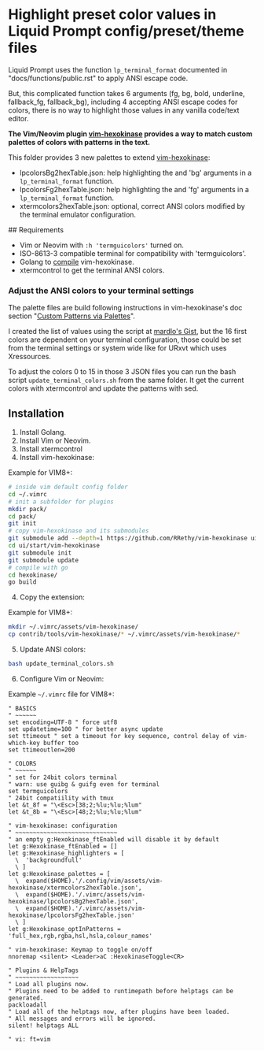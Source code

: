 # Highlight preset color values in Liquid Prompt config/preset/theme files

Liquid Prompt uses the function `lp_terminal_format` documented in "docs/functions/public.rst" to apply ANSI escape code.

But, this complicated function takes 6 arguments (fg, bg, bold, underline, fallback_fg, fallback_bg), including 4 accepting ANSI escape codes for colors, there is no way to highlight those values in any vanilla code/text editor.

**The Vim/Neovim plugin [vim-hexokinase](https://github.com/RRethy/vim-hexokinase) provides a way to match custom palettes of colors with patterns in the text.**

This folder provides 3 new palettes to extend [vim-hexokinase](https://github.com/RRethy/vim-hexokinase):

  - lpcolorsBg2hexTable.json: help highlighting the and 'bg' arguments in a `lp_terminal_format` function.
  - lpcolorsFg2hexTable.json: help highlighting the and 'fg' arguments in a `lp_terminal_format` function.
  - xtermcolors2hexTable.json: optional, correct ANSI colors modified by the terminal emulator configuration.

## Requirements

- Vim or Neovim with `:h 'termguicolors'` turned on.
- ISO-8613-3 compatible terminal for compatibility with 'termguicolors'.
- Golang to [compile](https://golang.org/doc/install) vim-hexokinase.
- xtermcontrol to get the terminal ANSI colors.

### Adjust the ANSI colors to your terminal settings

The palette files are build following instructions in vim-hexokinase's doc section "[Custom Patterns via Palettes](https://github.com/RRethy/vim-hexokinase/blob/master/doc/hexokinase.txt#L175)".

I created the list of values using the script at [mardlo's Gist](https://gist.github.com/marslo/8e4e1988de79957deb12f0eecec588ec#file-color-utils-sh-L101), but the 16 first colors are dependent on your terminal configuration, those could be set from the terminal settings or system wide like for URxvt which uses Xressources.

To adjust the colors 0 to 15 in those 3 JSON files you can run the bash script `update_terminal_colors.sh` from the same folder. It get the current colors with xtermcontrol and update the patterns with sed.

## Installation

1. Install Golang.
2. Install Vim or Neovim.
3. Install xtermcontrol
4. Install vim-hexokinase:

Example for VIM8+:

``` bash
# inside vim default config folder
cd ~/.vimrc
# init a subfolder for plugins
mkdir pack/
cd pack/
git init
# copy vim-hexokinase and its submodules
git submodule add --depth=1 https://github.com/RRethy/vim-hexokinase ui/start/vim-hexokinase
cd ui/start/vim-hexokinase
git submodule init
git submodule update
# compile with go
cd hexokinase/
go build
```

4. Copy the extension:

Example for VIM8+:

``` bash
mkdir ~/.vimrc/assets/vim-hexokinase/
cp contrib/tools/vim-hexokinase/* ~/.vimrc/assets/vim-hexokinase/*
```

5. Update ANSI colors:

``` bash
bash update_terminal_colors.sh
```

6. Configure Vim or Neovim:

Example `~/.vimrc` file for VIM8+:

``` vim
" BASICS
" ~~~~~~
set encoding=UTF-8 " force utf8
set updatetime=100 " for better async update
set ttimeout " set a timeout for key sequence, control delay of vim-which-key buffer too
set ttimeoutlen=200

" COLORS
" ~~~~~~
" set for 24bit colors terminal
" warn: use guibg & guifg even for terminal
set termguicolors
" 24bit compatiility with tmux
let &t_8f = "\<Esc>[38;2;%lu;%lu;%lum"
let &t_8b = "\<Esc>[48;2;%lu;%lu;%lum"

" vim-hexokinase: configuration
" ~~~~~~~~~~~~~~~~~~~~~~~~~~~~~
" an empty g:Hexokinase_ftEnabled will disable it by default
let g:Hexokinase_ftEnabled = []
let g:Hexokinase_highlighters = [
  \  'backgroundfull'
  \ ]
let g:Hexokinase_palettes = [
  \  expand($HOME).'/.config/vim/assets/vim-hexokinase/xtermcolors2hexTable.json',
  \  expand($HOME).'/.vimrc/assets/vim-hexokinase/lpcolorsBg2hexTable.json',
  \  expand($HOME).'/.vimrc/assets/vim-hexokinase/lpcolorsFg2hexTable.json'
  \ ]
let g:Hexokinase_optInPatterns = 'full_hex,rgb,rgba,hsl,hsla,colour_names'

" vim-hexokinase: Keymap to toggle on/off
nnoremap <silent> <Leader>aC :HexokinaseToggle<CR>

" Plugins & HelpTags
" ~~~~~~~~~~~~~~~~~~
" Load all plugins now.
" Plugins need to be added to runtimepath before helptags can be generated.
packloadall
" Load all of the helptags now, after plugins have been loaded.
" All messages and errors will be ignored.
silent! helptags ALL

" vi: ft=vim
```

<!--vi: ft=markdown-->


